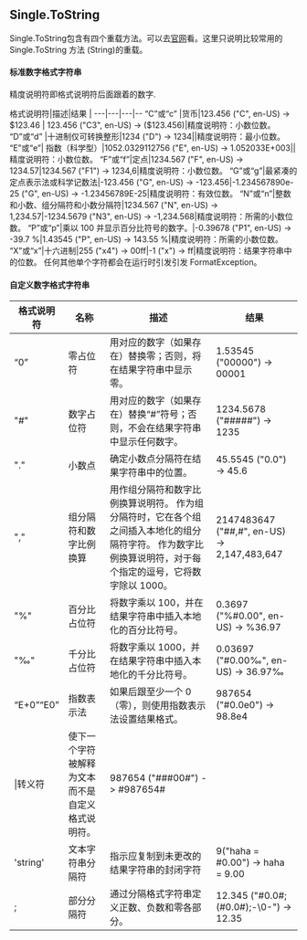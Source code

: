 ## Single.ToString   ##
Single.ToString包含有四个重载方法。可以去[官网](https://msdn.microsoft.com/zh-cn/library/f71z6k0c(v=vs.110).aspx)看。这里只说明比较常用的Single.ToString 方法 (String)的重载。  
#### 标准数字格式字符串 
精度说明符即格式说明符后面跟着的数字.

格式说明符|描述|结果 |
---|---|---|--
“C”或“c”  |货币|123.456 ("C", en-US) -> $123.46 | 123.456 ("C3", en-US) -> ($123.456)|精度说明符：小数位数。
“D”或“d” |十进制仅可转换整形|1234 ("D") -> 1234||精度说明符：最小位数。
“E”或“e”|	指数（科学型）|1052.0329112756 ("E", en-US) -> 1.052033E+003||精度说明符：小数位数。
“F”或“f”|定点|1234.567 ("F", en-US) -> 1234.57|1234.567 ("F1") -> 1234,6|精度说明符：小数位数。
“G”或“g”|最紧凑的定点表示法或科学记数法|-123.456 ("G", en-US) -> -123.456|-1.234567890e-25 ("G", en-US) -> -1.23456789E-25|精度说明符：有效位数。
“N”或“n”|整数和小数、组分隔符和小数分隔符|1234.567 ("N", en-US) -> 1,234.57|-1234.5679 ("N3", en-US) -> -1,234.568|精度说明符：所需的小数位数。
“P”或“p”|乘以 100 并显示百分比符号的数字。|-0.39678 ("P1", en-US) -> -39.7 %|1.43545 ("P", en-US) -> 143.55 %|精度说明符：所需的小数位数。
“X”或“x”|十六进制|255 ("x4") -> 00ff|-1 ("x") -> ff|精度说明符：结果字符串中的位数。
任何其他单个字符都会在运行时引发引发 FormatException。

#### 自定义数字格式字符串
格式说明符|名称|描述|结果
---|---|---|---
“0”|零占位符|用对应的数字（如果存在）替换零；否则，将在结果字符串中显示零。|1.53545 ("00000") -> 00001 
"#"|数字占位符|用对应的数字（如果存在）替换“#”符号；否则，不会在结果字符串中显示任何数字。|1234.5678 ("#####") -> 1235
"."|小数点|确定小数点分隔符在结果字符串中的位置。|45.5545 ("0.0") -> 45.6
","|组分隔符和数字比例换算|用作组分隔符和数字比例换算说明符。 作为组分隔符时，它在各个组之间插入本地化的组分隔符字符。 作为数字比例换算说明符，对于每个指定的逗号，它将数字除以 1000。|2147483647 ("##,#", en-US) -> 2,147,483,647
"%"|百分比占位符|将数字乘以 100，并在结果字符串中插入本地化的百分比符号。|0.3697 ("%#0.00", en-US) -> %36.97
"‰"|千分比占位符|将数字乘以 1000，并在结果字符串中插入本地化的千分比符号。|0.03697 ("#0.00‰", en-US) -> 36.97‰
“E+0”“E0”|指数表示法|如果后跟至少一个 0（零），则使用指数表示法设置结果格式。|987654 ("#0.0e0") -> 98.8e4
\|转义符|使下一个字符被解释为文本而不是自定义格式说明符。|987654 ("\###00\#") -> #987654#|
'string'|文本字符串分隔符|指示应复制到未更改的结果字符串的封闭字符|9("haha = #0.00") -> haha = 9.00
;|部分分隔符|通过分隔格式字符串定义正数、负数和零各部分。|12.345 ("#0.0#;(#0.0#);-\0-") -> 12.35
